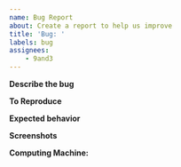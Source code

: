 ```yaml
---
name: Bug Report
about: Create a report to help us improve
title: 'Bug: '
labels: bug
assignees:
    - 9and3
---
```


**Describe the bug**
<!-- A clear and concise description of what the bug is. -->

**To Reproduce**
<!-- Steps to reproduce the behavior:
1. Go to '...'
2. Click on '....'
3. Scroll down to '....'
4. See error -->

**Expected behavior**
<!-- A clear and concise description of what you expected to happen. -->

**Screenshots**
<!-- If applicable, add screenshots to help explain your problem. -->

**Computing Machine:**
 <!-- - OS: [e.g. Ubuntu LTS 22.04] -->